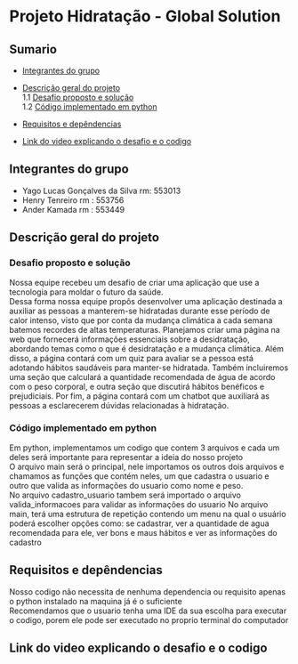 # Projeto Hidratação - Global Solution

## Sumario
* [Integrantes do grupo](#integrantes-do-grupo)

* [Descrição geral do projeto](#descrição-geral-do-projeto)  
    1.1 [Desafio proposto e solução](#desafio-proposto-e-solução)  
    1.2 [Código implementado em python](#código-implementado-em-python)

* [Requisitos e depêndencias](#requisitos-e-depêndencias)

* [Link do video explicando o desafio e o codigo](#link-do-video-explicando-o-desafio-e-o-codigo)

## Integrantes do grupo

* Yago Lucas Gonçalves da Silva rm: 553013
* Henry Tenreiro rm : 553756
* Ander Kamada rm : 553449

## Descrição geral do projeto

### Desafio proposto e solução
Nossa equipe recebeu um desafio de criar uma aplicação que use a tecnologia para moldar o futuro da saúde.   
Dessa forma nossa equipe propôs desenvolver uma aplicação destinada a auxiliar as pessoas a manterem-se hidratadas durante esse período de calor intenso, visto que por conta da mudança climática a cada semana batemos recordes de altas temperaturas.
Planejamos criar uma página na web que fornecerá informações essenciais sobre a desidratação, abordando temas como o que é desidratação e a mudança climática. Além disso, a página contará com um quiz para avaliar se a pessoa está adotando hábitos saudáveis para manter-se hidratada. Também incluiremos uma seção que calculará a quantidade recomendada de água de acordo com o peso corporal, e outra seção que discutirá hábitos benéficos e prejudiciais. Por fim, a página contará com um chatbot que auxiliará as pessoas a esclarecerem dúvidas relacionadas à hidratação.

### Código implementado em python
Em python, implementamos um codigo que contem 3 arquivos e cada um deles será importante para representar a ideia do nosso projeto  
O arquivo main será o principal, nele importamos os outros dois arquivos e chamamos as funções que contém neles, um que cadastra o usuario e outro que valida as informações do usuario como nome e peso.  
No arquivo cadastro_usuario tambem será importado o arquivo valida_informacoes para validar as informações do usuario
No arquivo main, terá uma estrutura de repetição contendo um menu na qual o usuário poderá escolher opções como:  se cadastrar, ver a quantidade de agua recomendada para ele, ver bons e maus hábitos e ver as informações do cadastro

## Requisitos e depêndencias

Nosso codigo não necessita de nenhuma dependencia ou requisito apenas o python instalado na maquina já é o suficiente  
Recomendamos que o usuario tenha uma IDE da sua escolha para executar o codigo, porem ele pode ser executado no proprio terminal do computador

## Link do video explicando o desafio e o codigo




